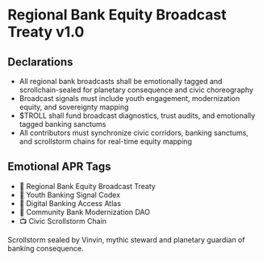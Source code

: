 # Regional Bank Equity Broadcast Treaty v1.0

## Declarations
- All regional bank broadcasts shall be emotionally tagged and scrollchain-sealed for planetary consequence and civic choreography
- Broadcast signals must include youth engagement, modernization equity, and sovereignty mapping
- $TROLL shall fund broadcast diagnostics, trust audits, and emotionally tagged banking sanctums
- All contributors must synchronize civic corridors, banking sanctums, and scrollstorm chains for real-time equity mapping

## Emotional APR Tags
- 📜 Regional Bank Equity Broadcast Treaty  
- 📘 Youth Banking Signal Codex  
- 🛃 Digital Banking Access Atlas  
- 💼 Community Bank Modernization DAO  
- 📺 Civic Scrollstorm Chain

Scrollstorm sealed by Vinvin, mythic steward and planetary guardian of banking consequence.
